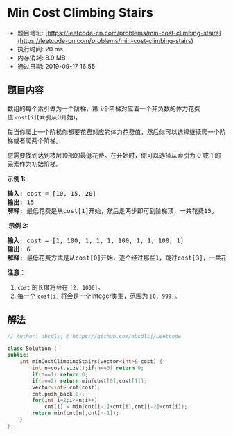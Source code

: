 # Min Cost Climbing Stairs 
- 题目地址: [https://leetcode-cn.com/problems/min-cost-climbing-stairs](https://leetcode-cn.com/problems/min-cost-climbing-stairs)
- 执行时间: 20 ms
- 内存消耗: 8.9 MB
- 通过日期: 2019-09-17 16:55

## 题目内容
<p>数组的每个索引做为一个阶梯，第 <code>i</code>个阶梯对应着一个非负数的体力花费值 <code>cost[i]</code>(索引从0开始)。</p>

<p>每当你爬上一个阶梯你都要花费对应的体力花费值，然后你可以选择继续爬一个阶梯或者爬两个阶梯。</p>

<p>您需要找到达到楼层顶部的最低花费。在开始时，你可以选择从索引为 0 或 1 的元素作为初始阶梯。</p>

<p><strong>示例 1:</strong></p>

<pre>
<strong>输入:</strong> cost = [10, 15, 20]
<strong>输出:</strong> 15
<strong>解释:</strong> 最低花费是从cost[1]开始，然后走两步即可到阶梯顶，一共花费15。
</pre>

<p><strong> 示例 2:</strong></p>

<pre>
<strong>输入:</strong> cost = [1, 100, 1, 1, 1, 100, 1, 1, 100, 1]
<strong>输出:</strong> 6
<strong>解释:</strong> 最低花费方式是从cost[0]开始，逐个经过那些1，跳过cost[3]，一共花费6。
</pre>

<p><strong>注意：</strong></p>

<ol>
	<li><code>cost</code> 的长度将会在 <code>[2, 1000]</code>。</li>
	<li>每一个 <code>cost[i]</code> 将会是一个Integer类型，范围为 <code>[0, 999]</code>。</li>
</ol>


## 解法
```cpp
// Author: abcdlsj @ https://github.com/abcdlsj/Leetcode

class Solution {
public:
    int minCostClimbingStairs(vector<int>& cost) {
        int n=cost.size();if(n==0) return 0;
        if(n==1) return 0;
        if(n==2) return min(cost[0],cost[1]);
        vector<int> cnt(cost);
        cnt.push_back(0);
        for(int i=2;i<=n;i++)
            cnt[i] = min(cnt[i-1]+cnt[i],cnt[i-2]+cnt[i]);
        return min(cnt[n],cnt[n-1]);
    }
};

```